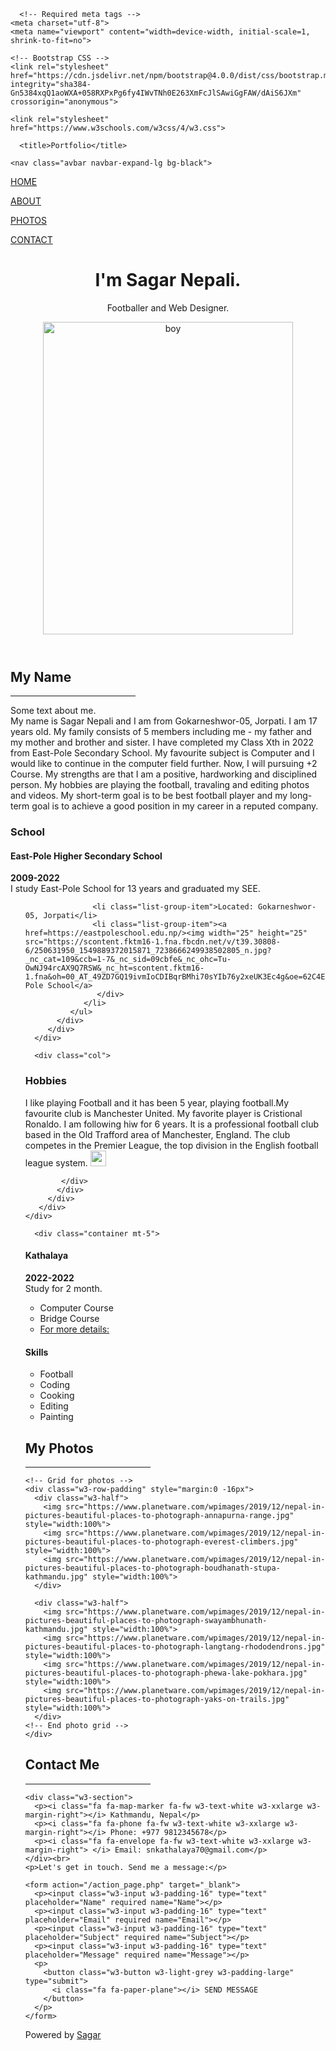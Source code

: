 <!doctype html>
<html lang="en">
  <head>
  	
      <!-- Required meta tags -->
    <meta charset="utf-8">
    <meta name="viewport" content="width=device-width, initial-scale=1, shrink-to-fit=no">

    <!-- Bootstrap CSS -->
    <link rel="stylesheet" href="https://cdn.jsdelivr.net/npm/bootstrap@4.0.0/dist/css/bootstrap.min.css" integrity="sha384-Gn5384xqQ1aoWXA+058RXPxPg6fy4IWvTNh0E263XmFcJlSAwiGgFAW/dAiS6JXm" crossorigin="anonymous">

    <link rel="stylesheet" href="https://www.w3schools.com/w3css/4/w3.css">
<link rel="stylesheet" href="https://fonts.googleapis.com/css?family=Montserrat">
<link rel="stylesheet" href="https://cdnjs.cloudflare.com/ajax/libs/font-awesome/4.7.0/css/font-awesome.min.css">

    
    
      <title>Portfolio</title>
</head>

<body>

<!-----------nav------------------------------------------->
	<nav class="avbar navbar-expand-lg bg-black">
  <!-- Avatar image in top left corner -->
 
  <a href="#" class="w3-bar-item w3-button w3-padding-large w3-black">
    <i class="fa fa-home w3-xxlarge"></i>
    <p>HOME</p>
  </a>
  <a href="#about" class="w3-bar-item w3-button w3-padding-large w3-hover-black">
    <i class="fa fa-user w3-xxlarge"></i>
    <p>ABOUT</p>
  </a>
  <a href="#photos" class="w3-bar-item w3-button w3-padding-large w3-hover-black">
    <i class="fa fa-eye w3-xxlarge"></i>
    <p>PHOTOS</p>
  </a>
  <a href="#contact" class="w3-bar-item w3-button w3-padding-large w3-hover-black">
    <i class="fa fa-envelope w3-xxlarge"></i>
    <p>CONTACT</p>
  </a>
</nav>



 <!-- Header/Home -->
  <header class="w3-container w3-padding-32 w3-center w3-black" id="home">
    <h1 class="w3-jumbo"><span class="w3-hide-small">I'm</span> Sagar Nepali.</h1>
    <p>Footballer and Web Designer.</p>
    <img src="file:///D:/Portfolio/assest/img/tt.png" alt="boy" class="w3-image" width="400" height="500">
  </header>


 <!-- About Section -->
  <div class="w3-content w3-justify w3-text-grey w3-padding-64" id="about">
    <h2 class="w3-text-light-black">My Name</h2>
    <hr style="width:200px" class="w3-opacity">
    <p>Some text about me. <br>
My name is Sagar Nepali and I am from Gokarneshwor-05, Jorpati. I am 17 years old. My family consists of 5 members including me - my father and my mother and brother and sister. I have completed my Class Xth in 2022 from East-Pole Secondary School. My favourite subject is Computer and I would like to continue in the computer field further. Now, I will pursuing +2 Course. My strengths are that I am a positive, hardworking and disciplined person. My hobbies are playing the football, travaling and editing photos and videos. My short-term goal is to be best football player and my long-term goal is to achieve a good position in my career in a reputed company.



<!--------First box-------->
<div class="container mt-5">
   <div class="row">
     <div class="col">
      <h3 class="mb-3">School</h3>
       <div class="card">
        <div class="card-body">
          <div class="mx-3">
            <h4>East-Pole Higher Secondary School</h4>
                <div><strong>2009-2022</strong></div>
                I study East-Pole School for 13 years and graduated my SEE.
                <ul class="list-group list-group-flush mt-2">
                   
                   <li class="list-group-item">Located: Gokarneshwor-05, Jorpati</li>
                   <li class="list-group-item"><a href=https://eastpoleschool.edu.np/><img width="25" height="25" src="https://scontent.fktm16-1.fna.fbcdn.net/v/t39.30808-6/250631950_1549889372015871_7238666249938502805_n.jpg?_nc_cat=109&ccb=1-7&_nc_sid=09cbfe&_nc_ohc=Tu-OwNJ94rcAX9Q7RSW&_nc_ht=scontent.fktm16-1.fna&oh=00_AT_49ZD7GQ19ivmIoCDIBqrBMhi70sYIb76y2xeUK3Ec4g&oe=62C4ED6B">East-Pole School</a>
                    </div>
                 </li>
              </ul>
           </div>
         </div>
      </div>

<!--------second box-------->

      <div class="col">
 <h3 class="mb-3">Hobbies</h3>
 <div class="card mb-3">
   <div class="card-body">
     <div class="mx-3">
          I like playing Football and it has been 5 year, playing football.My favourite club is Manchester United. My favorite player is Cristional Ronaldo. I am following hiw for 6 years. It is a professional football club based in the Old Trafford area of Manchester, England. The club competes in the Premier League, the top division in the English football league system. <a href="https://www.manutd.com/"><img width="25" height="25" src="https://www.seekpng.com/png/detail/64-643476_manchester-united-logo-png-manchester-united-png.png"></a>

            </div>
           </div>
         </div>
       </div>
    </div>
 </div>


<!--------third box-------->
      <div class="container mt-5">
   <div class="row">
     <div class="col">
       <div class="card">
        <div class="card-body">
          <div class="mx-3">
            <h4>Kathalaya</h4>
                <div><strong>2022-2022</strong></div>
                Study for 2 month.
              </div>
                <ul class="list-group list-group-flush mt-2">
                   <li class="list-group-item" >Computer Course</li>
                   <li class="list-group-item" >Bridge Course</li>
                   <li class="list-group-item"><a href=https://www.facebook.com/pages/category/Education/Kathalaya-institute-of-training-and-consulting-108772507403243/>For more details:</a>
                </ul>
           </div>
         </div>
      </div>

<!--------Forth box-------->

 <div class="col">
 
 <div class="card mb-3">
   <div class="card-body">
     <div class="mx-3">
       <h4>Skills</h4>
<ul class="list-group-flush mt-2">
               <li class="list-group-item">Football</li>
               <li class="list-group-item">Coding</li>
               <li class="list-group-item">Cooking</li>
               <li class="list-group-item">Editing</li>
               <li class="list-group-item">Painting</li>
 </ul>
            </div>
           </div>
         </div>
       </div>
    </div>
 </div>



 

<!-- Portfolio Section -->
  <div class="w3-padding-64 w3-content" id="photos">
    <h2 class="w3-text-light-black">My Photos</h2>
    <hr style="width:200px" class="w3-opacity">

    <!-- Grid for photos -->
    <div class="w3-row-padding" style="margin:0 -16px">
      <div class="w3-half">
        <img src="https://www.planetware.com/wpimages/2019/12/nepal-in-pictures-beautiful-places-to-photograph-annapurna-range.jpg" style="width:100%">
        <img src="https://www.planetware.com/wpimages/2019/12/nepal-in-pictures-beautiful-places-to-photograph-everest-climbers.jpg" style="width:100%">
        <img src="https://www.planetware.com/wpimages/2019/12/nepal-in-pictures-beautiful-places-to-photograph-boudhanath-stupa-kathmandu.jpg" style="width:100%">
      </div>

      <div class="w3-half">
        <img src="https://www.planetware.com/wpimages/2019/12/nepal-in-pictures-beautiful-places-to-photograph-swayambhunath-kathmandu.jpg" style="width:100%">
        <img src="https://www.planetware.com/wpimages/2019/12/nepal-in-pictures-beautiful-places-to-photograph-langtang-rhododendrons.jpg" style="width:100%">
        <img src="https://www.planetware.com/wpimages/2019/12/nepal-in-pictures-beautiful-places-to-photograph-phewa-lake-pokhara.jpg" style="width:100%">
        <img src="https://www.planetware.com/wpimages/2019/12/nepal-in-pictures-beautiful-places-to-photograph-yaks-on-trails.jpg" style="width:100%">
      </div>
    <!-- End photo grid -->
    </div>
  <!-- End Portfolio Section -->
  </div>
 



<!-- Contact Section -->
  <div class="w3-padding-64 w3-content w3-text-grey" id="contact">
    <h2 class="w3-text-light-black">Contact Me</h2>
    <hr style="width:200px" class="w3-opacity">

    <div class="w3-section">
      <p><i class="fa fa-map-marker fa-fw w3-text-white w3-xxlarge w3-margin-right"></i> Kathmandu, Nepal</p>
      <p><i class="fa fa-phone fa-fw w3-text-white w3-xxlarge w3-margin-right"></i> Phone: +977 9812345678</p>
      <p><i class="fa fa-envelope fa-fw w3-text-white w3-xxlarge w3-margin-right"> </i> Email: snkathalaya70@gmail.com</p>
    </div><br>
    <p>Let's get in touch. Send me a message:</p>

    <form action="/action_page.php" target="_blank">
      <p><input class="w3-input w3-padding-16" type="text" placeholder="Name" required name="Name"></p>
      <p><input class="w3-input w3-padding-16" type="text" placeholder="Email" required name="Email"></p>
      <p><input class="w3-input w3-padding-16" type="text" placeholder="Subject" required name="Subject"></p>
      <p><input class="w3-input w3-padding-16" type="text" placeholder="Message" required name="Message"></p>
      <p>
        <button class="w3-button w3-light-grey w3-padding-large" type="submit">
          <i class="fa fa-paper-plane"></i> SEND MESSAGE
        </button>
      </p>
    </form>
  <!-- End Contact Section -->
  </div>

<!-- Footer -->
  <footer class="w3-content w3-padding-64 w3-text-black w3-xlarge">
  	<a href="https://www.facebook.com/"> <i class="fa fa-facebook-official w3-hover-opacity"></i></a>
    <a href="https://www.instagram.com/"> <i class="fa fa-instagram w3-hover-opacity"></i></a>
    <p class="w3-medium">Powered by <a href="https://www.facebook.com/" target="_blank" class="w3-hover-text-green">Sagar</a></p>
  <!-- End footer -->
  </footer>





</body>
</html>
